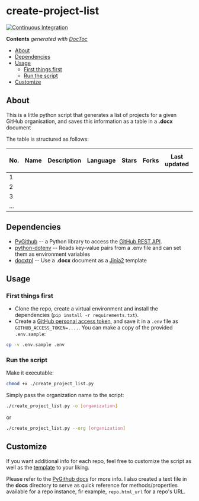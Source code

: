 # create-project-list

[![Continuous Integration](https://github.com/engineervix/create-project-list/actions/workflows/main.yml/badge.svg)](https://github.com/engineervix/create-project-list/actions/workflows/main.yml)

<!-- START doctoc generated TOC please keep comment here to allow auto update -->
<!-- DON'T EDIT THIS SECTION, INSTEAD RE-RUN doctoc TO UPDATE -->
**Contents**  *generated with [DocToc](https://github.com/thlorenz/doctoc)*

- [About](#about)
- [Dependencies](#dependencies)
- [Usage](#usage)
  - [First things first](#first-things-first)
  - [Run the script](#run-the-script)
- [Customize](#customize)

<!-- END doctoc generated TOC please keep comment here to allow auto update -->

## About

This is a little python script that generates a list of projects for a given GitHub organisation, and saves this information as a table in a **.docx** document

The table is structured as follows:

| No. | Name | Description | Language | Stars | Forks | Last updated | Has `setup.py` ? |
| --- | ---- | ----------- | -------- | ----- | ----- | ------------ | ---------------- |
| 1   |      |             |          |       |       |              |                  |
| 2   |      |             |          |       |       |              |                  |
| 3   |      |             |          |       |       |              |                  |
| ... |      |             |          |       |       |              |                  |

## Dependencies

- [PyGithub](https://github.com/PyGithub/PyGithub) -- a Python library to access the [GitHub REST API](https://docs.github.com/en/rest).
- [python-dotenv](https://github.com/theskumar/python-dotenv) -- Reads key-value pairs from a .env file and can set them as environment variables
- [docxtpl](https://github.com/elapouya/python-docx-template) -- Use a **.docx** document as a [Jinja2](https://jinja.palletsprojects.com) template

## Usage

### First things first

- Clone the repo, create a virtual environment and install the dependencies (`pip install -r requirements.txt`).
- Create a [GitHub personal access token](https://docs.github.com/en/authentication/keeping-your-account-and-data-secure/creating-a-personal-access-token), and save it in a `.env` file as `GITHUB_ACCESS_TOKEN=....`. You can make a copy of the provided `.env.sample`:

```bash
cp -v .env.sample .env
```

### Run the script

Make it executable:

```bash
chmod +x ./create_project_list.py
```

Simply pass the organization name to the script:

```bash
./create_project_list.py -o [organization]
```

or

```bash
./create_project_list.py --org [organization]
```

## Customize

If you want additional info for each repo, feel free to customize the script as well as the [template](templates/base_template.docx) to your liking.

Please refer to the [PyGithub docs](https://pygithub.readthedocs.io/en/latest/) for more info. I also created a text file in the **docs** directory to serve as quick reference for methods/properties available for a repo instance, fir example, `repo.html_url` for a repo's URL.
